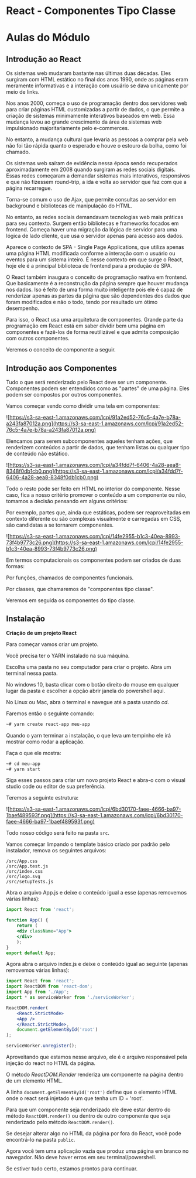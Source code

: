 # React - Componentes Tipo Classe

# Aulas do Módulo

## Introdução ao React

Os sistemas web mudaram bastante nas últimas duas décadas. Eles surgiram com HTML estático no final dos anos 1990, onde as páginas eram meramente informativas e a interação com usuário se dava unicamente por meio de links.

Nos anos 2000, começa o uso de programação dentro dos servidores web para criar páginas HTML customizadas a partir de dados, o que permite a criação de sistemas minimamente interativos baseados em web. Essa mudança levou ao grande crescimento da área de sistemas web impulsionado majoritariamente pelo e-commerces.

No entanto, a mudança cultural que levaria as pessoas a comprar pela web não foi tão rápida quanto o esperado e houve o estouro da bolha, como foi chamado.

Os sistemas web saíram de evidência nessa época sendo recuperados aproximadamente em 2008 quando surgiram as redes sociais digitais. Essas redes começaram a demandar sistemas mais interativos, responsivos e que não fizessem round-trip, a ida e volta ao servidor que faz com que a página recarregue.

Torna-se comum o uso de Ajax, que permite consultas ao servidor em background e bibliotecas de manipulação do HTML.

No entanto, as redes sociais demandavam tecnologias web mais práticas para seu contexto. Surgem então bibliotecas e frameworks focados em frontend. Começa haver uma migração da lógica de servidor para uma lógica de lado cliente, que usa o servidor apenas para acesso aos dados.

Aparece o contexto de SPA - Single Page Applications, que utiliza apenas uma página HTML modificada conforme a interação com o usuário ou eventos para um sistema inteiro. É nesse contexto em que surge o React, hoje ele é a principal biblioteca de frontend para a produção de SPA.

O React também inaugura o conceito de programação reativa em frontend. Que basicamente é a reconstrução da página sempre que houver mudança nos dados. Iso é feito de uma forma muito inteligente pois ele é capaz de renderizar apenas as partes da página que são dependentes dos dados que foram modificados e não o todo, tendo por resultado um ótimo desempenho.

Para isso, o React usa uma arquitetura de componentes. Grande parte da programação em React está em saber dividir bem uma página em componentes e fazê-los de forma reutilizável e que admita composição com outros componentes.

Veremos o conceito de componente a seguir.

## Introdução aos Componentes

Tudo o que será renderizado pelo React deve ser um componente. Componentes podem ser entendidos como as "partes" de uma página. Eles podem ser compostos por outros componentes.

Vamos começar vendo como dividir uma tela em componentes:

![https://s3-sa-east-1.amazonaws.com/lcpi/91a2ed52-76c5-4a7e-b78a-a243fa87012a.png](https://s3-sa-east-1.amazonaws.com/lcpi/91a2ed52-76c5-4a7e-b78a-a243fa87012a.png)

Elencamos para serem subcomponentes aqueles tenham ações, que renderizem conteúdos a partir de dados, que tenham listas ou qualquer tipo de conteúdo não estático.

![https://s3-sa-east-1.amazonaws.com/lcpi/a34fdd7f-6406-4a28-aea8-8348f0db1cb0.png](https://s3-sa-east-1.amazonaws.com/lcpi/a34fdd7f-6406-4a28-aea8-8348f0db1cb0.png)

Todo o resto pode ser feito em HTML no interior do componente. Nesse caso, fica a nosso critério promover o conteúdo a um componente ou não, tomamos a decisão pensando em alguns critérios:

Por exemplo, partes que, ainda que estáticas, podem ser reaproveitadas em contexto diferente ou são complexas visualmente e carregadas em CSS, são candidatas a se tornarem componentes.

![https://s3-sa-east-1.amazonaws.com/lcpi/14fe2955-b1c3-40ea-8993-73f4b9773c26.png](https://s3-sa-east-1.amazonaws.com/lcpi/14fe2955-b1c3-40ea-8993-73f4b9773c26.png)

Em termos computacionais os componentes podem ser criados de duas formas:

Por funções, chamados de componentes funcionais.

Por classes, que chamaremos de "componentes tipo classe".

Veremos em seguida os componentes do tipo classe.

## Instalação

**Criação de um projeto React**

Para começar vamos criar um projeto.

Você precisa ter o YARN instalado na sua máquina.

Escolha uma pasta no seu computador para criar o projeto. Abra um terminal nessa pasta.

No windows 10, basta clicar com o botão direito do mouse em qualquer lugar da pasta e escolher a opção abrir janela do powershell aqui.

No Linux ou Mac, abra o terminal e navegue até a pasta usando *cd*.

Faremos então o seguinte comando:

```bash
~# yarn create react-app meu-app
```

Quando o yarn terminar a instalação, o que leva um tempinho ele irá mostrar como rodar a aplicação.

Faça o que ele mostra:

```bash
~# cd meu-app
~# yarn start
```

Siga esses passos para criar um novo projeto React e abra-o com o visual studio code ou editor de sua preferência.

Teremos a seguinte estrutura:

![https://s3-sa-east-1.amazonaws.com/lcpi/6bd30170-faee-4666-ba97-1baef489593f.png](https://s3-sa-east-1.amazonaws.com/lcpi/6bd30170-faee-4666-ba97-1baef489593f.png)

Todo nosso código será feito na pasta `src`.

Vamos começar limpando o template básico criado por padrão pelo instalador, remova os seguintes arquivos:

```
/src/App.css
/src/App.test.js
/src/index.css
/src/logo.svg
/src/setupTests.js
```

Abra o arquivo App.js e deixe o conteúdo igual a esse (apenas removemos várias linhas):

```jsx
import React from 'react';

function App() {
    return (
    <div className="App">
    </div>
    );
}
export default App;
```

Agora abra o arquivo index.js e deixe o conteúdo igual ao seguinte (apenas removemos várias linhas):

```jsx
import React from 'react';
import ReactDOM from 'react-dom';
import App from './App';
import * as serviceWorker from './serviceWorker';

ReactDOM.render(
    <React.StrictMode>
    <App />
    </React.StrictMode>,
    document.getElementById('root')
);

serviceWorker.unregister();
```

Aproveitando que estamos nesse arquivo, ele é o arquivo responsável pela injeção do react no HTML da página.

O método *ReactDOM.Render* renderiza um componente na página dentro de um elemento HTML.

A linha `document.getElementById('root')` define que o elemento HTML onde o react será injetado é um que tenha um ID = 'root'.

Para que um componente seja renderizado ele deve estar dentro do método `ReactDOM.render()` ou dentro de outro componente que seja renderizado pelo método `ReactDOM.render()`.

Se desejar alterar algo no HTML da página por fora do React, você pode encontrá-lo na pasta `public`.

Agora você tem uma aplicação vazia que produz uma página em branco no navegador. Não deve haver erros em seu terminal/powershell.

Se estiver tudo certo, estamos prontos para continuar.